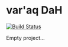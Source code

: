 # var'aq DaH

[![Build Status](https://travis-ci.org/bjtucker/varaq-DaH.svg?branch=dev)](https://travis-ci.org/bjtucker/varaq-DaH)

Empty project...
